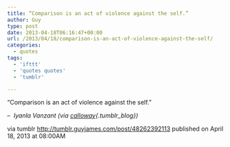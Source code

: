 ```yaml
---
title: “Comparison is an act of violence against the self.”
author: Guy
type: post
date: 2013-04-18T06:16:47+00:00
url: /2013/04/18/comparison-is-an-act-of-violence-against-the-self/
categories:
  - quotes
tags:
  - 'ifttt'
  - 'quotes quotes'
  - 'tumblr'

---
```

“Comparison is an act of violence against the self.”

&#8211; _<span class="Apple-style-span"> Iyanla Vanzant</span> (via [calloway][1]{.tumblr_blog})_

via tumblr http://tumblr.guyjames.com/post/48262392113 published on April 18, 2013 at 08:00AM

 [1]: http://calloway.tumblr.com/